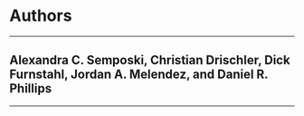 # Authors

---

## Alexandra C. Semposki, Christian Drischler, Dick Furnstahl, Jordan A. Melendez, and Daniel R. Phillips
---
